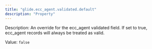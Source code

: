 ```yaml
---
title: "glide.ecc_agent.validated.default"
description: "Property"
---
```


Description: An override for the ecc_agent validated field.  If set to true, ecc_agent records will always be treated as valid.

Value: `false`